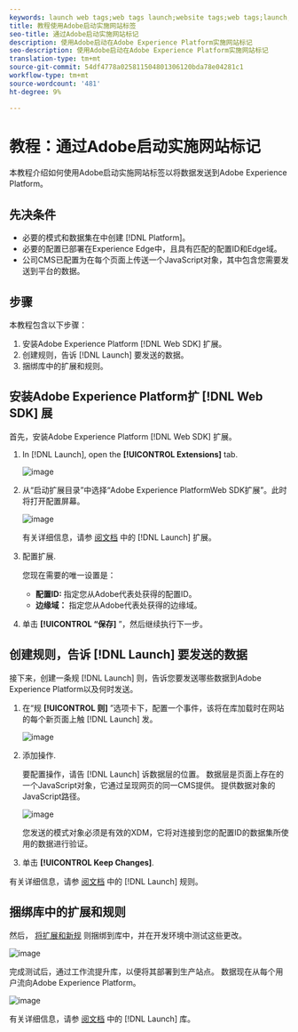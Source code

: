 ```yaml
---
keywords: launch web tags;web tags launch;website tags;web tags;launch;Launch
title: 教程使用Adobe启动实施网站标签
seo-title: 通过Adobe启动实施网站标记
description: 使用Adobe启动在Adobe Experience Platform实施网站标记
seo-description: 使用Adobe启动在Adobe Experience Platform实施网站标记
translation-type: tm+mt
source-git-commit: 54df4778a025811504801306120bda78e04281c1
workflow-type: tm+mt
source-wordcount: '481'
ht-degree: 9%

---
```



# 教程：通过Adobe启动实施网站标记

本教程介绍如何使用Adobe启动实施网站标签以将数据发送到Adobe Experience Platform。

## 先决条件

* 必要的模式和数据集在中创建 [!DNL Platform]。
* 必要的配置已部署在Experience Edge中，且具有匹配的配置ID和Edge域。
* 公司CMS已配置为在每个页面上传送一个JavaScript对象，其中包含您需要发送到平台的数据。

## 步骤

本教程包含以下步骤：

1. 安装Adobe Experience Platform [!DNL Web SDK] 扩展。
1. 创建规则，告诉 [!DNL Launch] 要发送的数据。
1. 捆绑库中的扩展和规则。

## 安装Adobe Experience Platform扩 [!DNL Web SDK] 展

首先，安装Adobe Experience Platform [!DNL Web SDK] 扩展。

1. In [!DNL Launch], open the **[!UICONTROL Extensions]** tab.

   ![image](assets/launch-overview.png)

1. 从“启动扩展目录”中选择“Adobe Experience PlatformWeb SDK扩展”。此时将打开配置屏幕。

   ![image](assets/launch-extension-install.png)

   有关详细信息，请参 [阅文档](https://docs.adobe.com/content/help/en/launch/using/reference/manage-resources/extensions/overview.html) 中的 [!DNL Launch] 扩展。

1. 配置扩展.

   您现在需要的唯一设置是：

   * **配置ID:** 指定您从Adobe代表处获得的配置ID。
   * **边缘域：** 指定您从Adobe代表处获得的边缘域。

1. 单击 **[!UICONTROL “保存]** ”，然后继续执行下一步。

## 创建规则，告诉 [!DNL Launch] 要发送的数据

接下来，创建一条规 [!DNL Launch] 则，告诉您要发送哪些数据到Adobe Experience Platform以及何时发送。

1. 在“规 **[!UICONTROL 则]** ”选项卡下，配置一个事件，该将在库加载时在网站的每个新页面上触 [!DNL Launch] 发。

   ![image](assets/launch-make-a-rule.png)

1. 添加操作.

   要配置操作，请告 [!DNL Launch] 诉数据层的位置。 数据层是页面上存在的一个JavaScript对象，它通过呈现网页的同一CMS提供。 提供数据对象的JavaScript路径。

   ![image](assets/launch-add-aep-action.png)

   您发送的模式对象必须是有效的XDM，它将对连接到您的配置ID的数据集所使用的数据进行验证。

1. 单击 **[!UICONTROL Keep Changes]**.

有关详细信息，请参 [阅文档](https://docs.adobe.com/content/help/zh-Hans/launch/using/reference/manage-resources/rules.html) 中的 [!DNL Launch] 规则。

## 捆绑库中的扩展和规则

然后， [将扩展和新规](https://docs.adobe.com/content/help/zh-Hans/launch/using/reference/publish/overview.html) 则捆绑到库中，并在开发环境中测试这些更改。

![image](assets/launch-add-changes-to-library.png)

完成测试后，通过工作流提升库，以便将其部署到生产站点。 数据现在从每个用户流向Adobe Experience Platform。

![image](assets/launch-promote-library.png)

有关详细信息，请参 [阅文档](https://docs.adobe.com/content/help/zh-Hans/launch/using/reference/publish/libraries.html) 中的 [!DNL Launch] 库。